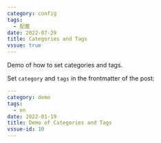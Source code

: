 ```yaml
---
category: config
tags:
  - 配置
date: 2022-07-29
title: Categories and Tags
vssue: true
---
```


Demo of how to set categories and tags.

<!-- more -->

Set `category` and `tags` in the frontmatter of the post:

```yaml {2-4}
---
category: demo
tags:
  - en
date: 2022-01-19
title: Demo of Categories and Tags
vssue-id: 10
---
```
